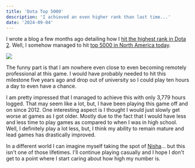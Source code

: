 ```yaml
---
title: 'Dota Top 5000'
description: 'I achieved an even higher rank than last time...'
date: '2024-09-04'
---
```


I wrote a blog a few months ago detailing how I [hit the highest rank in Dota 2](https://matek.dev/blog/dota-immortal/). Well, I somehow managed to hit [top 5000 in North America today](https://web.archive.org/web/20240905022154/https://www.dota2.com/leaderboards/#americas).

<Img src="top5000.jpg" />

The funny part is that I am nowhere even close to even becoming remotely professional at this game. I would have probably needed to hit this milestone five years ago and drop out of university so I could play ten hours a day to even have a chance.

I am pretty impressed that I managed to achieve this with only 3,779 hours logged. That may seem like a lot, but, I have been playing this game off and on since 2012. One interesting aspect is I thought I would just slowly get worse at games as I got older. Mostly due to the fact that I would have less and less time to play games as compared to when I was in high school. Well, I definitely play a lot less, but, I think my ability to remain mature and lead games has drastically improved.

In a different world I can imagine myself taking the spot of [Nisha](https://liquipedia.net/dota2/Nisha)... but this isn't one of those lifetimes. I'll continue playing casually and I hope I don't get to a point where I start caring about how high my number is.

<YoutubeMusic src="F-CwAE1TCyA" />
